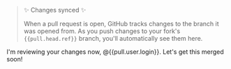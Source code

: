 > :sparkles: Changes synced :sparkles:
>
> When a pull request is open, GitHub tracks changes to the branch it was opened from. As you push changes to your fork's `{{pull.head.ref}}` branch, you'll automatically see them here.

I'm reviewing your changes now, @{{pull.user.login}}. Let's get this merged soon!